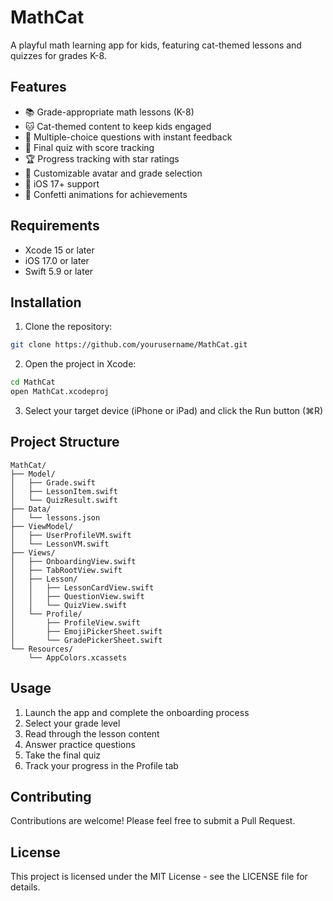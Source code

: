 # MathCat

A playful math learning app for kids, featuring cat-themed lessons and quizzes for grades K-8.

## Features

- 📚 Grade-appropriate math lessons (K-8)
- 🐱 Cat-themed content to keep kids engaged
- 📝 Multiple-choice questions with instant feedback
- 🎯 Final quiz with score tracking
- 🏆 Progress tracking with star ratings
- 🎨 Customizable avatar and grade selection
- 📱 iOS 17+ support
- 🎉 Confetti animations for achievements

## Requirements

- Xcode 15 or later
- iOS 17.0 or later
- Swift 5.9 or later

## Installation

1. Clone the repository:
```bash
git clone https://github.com/yourusername/MathCat.git
```

2. Open the project in Xcode:
```bash
cd MathCat
open MathCat.xcodeproj
```

3. Select your target device (iPhone or iPad) and click the Run button (⌘R)

## Project Structure

```
MathCat/
├── Model/
│   ├── Grade.swift
│   ├── LessonItem.swift
│   └── QuizResult.swift
├── Data/
│   └── lessons.json
├── ViewModel/
│   ├── UserProfileVM.swift
│   └── LessonVM.swift
├── Views/
│   ├── OnboardingView.swift
│   ├── TabRootView.swift
│   ├── Lesson/
│   │   ├── LessonCardView.swift
│   │   ├── QuestionView.swift
│   │   └── QuizView.swift
│   └── Profile/
│       ├── ProfileView.swift
│       ├── EmojiPickerSheet.swift
│       └── GradePickerSheet.swift
└── Resources/
    └── AppColors.xcassets
```

## Usage

1. Launch the app and complete the onboarding process
2. Select your grade level
3. Read through the lesson content
4. Answer practice questions
5. Take the final quiz
6. Track your progress in the Profile tab

## Contributing

Contributions are welcome! Please feel free to submit a Pull Request.

## License

This project is licensed under the MIT License - see the LICENSE file for details. 